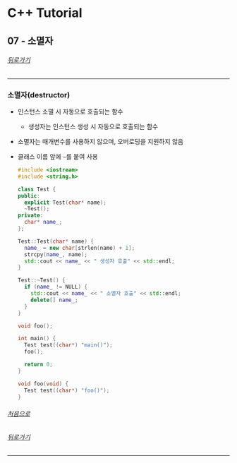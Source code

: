 # C++ Tutorial
## 07 - 소멸자 
###### [뒤로가기](/tutorial/#index)
---
### 소멸자(destructor)
* 인스턴스 소멸 시 자동으로 호출되는 함수
  * 생성자는 인스턴스 생성 시 자동으로 호출되는 함수

* 소멸자는 매개변수를 사용하지 않으며, 오버로딩을 지원하지 않음
* 클래스 이름 앞에 `~`를 붙여 사용    
  ```cpp
  #include <iostream>
  #include <string.h>

  class Test {
  public:
    explicit Test(char* name);
    ~Test();
  private:
    char* name_;
  };

  Test::Test(char* name) {
    name_ = new char[strlen(name) + 1];
    strcpy(name_, name);
    std::cout << name_ << " 생성자 호출" << std::endl;
  }

  Test::~Test() {
    if (name_ != NULL) {
      std::cout << name_ << " 소멸자 호출" << std::endl;
      delete[] name_;
    }
  }

  void foo();

  int main() {
    Test test((char*) "main()");
    foo();

    return 0;
  }

  void foo(void) {
    Test test((char*) "foo()");
  }
  ```

###### [처음으로](#c-tutorial)
###### [뒤로가기](/tutorial/#index)
---
